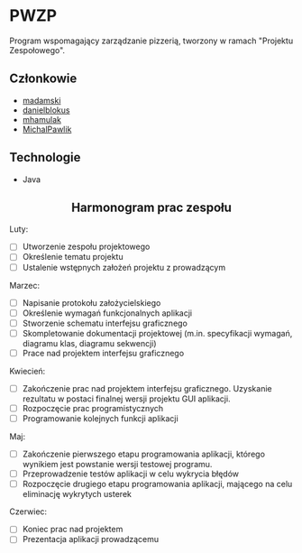 # PWZP
Program wspomagający zarządzanie pizzerią, tworzony w ramach "Projektu Zespołowego".

## Członkowie
- [madamski](https://github.com/madamski)
- [danielblokus](https://github.com/danielblokus)
- [mhamulak](https://github.com/mhamulak)
- [MichalPawlik](https://github.com/MichalPawlik)

## Technologie
- Java

<center><h2>Harmonogram prac zespołu</h2></center>

Luty:
- [ ] Utworzenie zespołu projektowego
- [ ] Określenie tematu projektu
- [ ] Ustalenie wstępnych założeń projektu z prowadzącym

Marzec:
- [ ] Napisanie protokołu założycielskiego
- [ ] Określenie wymagań funkcjonalnych aplikacji
- [ ] Stworzenie schematu interfejsu graficznego
- [ ] Skompletowanie dokumentacji projektowej (m.in. specyfikacji wymagań, diagramu klas, diagramu sekwencji) 
- [ ] Prace nad projektem interfejsu graficznego

Kwiecień:
- [ ] Zakończenie prac nad projektem interfejsu graficznego. Uzyskanie rezultatu w postaci finalnej wersji projektu GUI aplikacji. 
- [ ] Rozpoczęcie prac programistycznych
- [ ] Programowanie kolejnych funkcji aplikacji

Maj:
- [ ] Zakończenie pierwszego etapu programowania aplikacji, którego wynikiem jest powstanie wersji testowej programu.
- [ ] Przeprowadzenie testów aplikacji w celu wykrycia błędów
- [ ] Rozpoczęcie drugiego etapu programowania aplikacji, mającego na celu eliminację wykrytych usterek

Czerwiec:
- [ ] Koniec prac nad projektem
- [ ] Prezentacja aplikacji prowadzącemu
